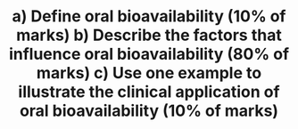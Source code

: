 ---
title: "a) Define oral bioavailability (10% of marks) b) Describe the factors that influence oral bioavailability (80% of marks) c) Use one example to illustrate the clinical application of oral bioavailability (10% of marks)"
entityType: SAQ
exam: PEX
college: ANZCA
year: 2024
sitting: B
question: 10
passRate: 43
lo:
- "[[BT_GS 1.7]]"
- "[[BT_GS 1.8]]"
- "[[BT_GS 1.11]]"
EC_expectedDomains:
- "definition"
- "factors affecting oral bioavailability"
- "absorption from GIT"
- "first pass metabolism"
- "one clinical example (e.g. conversion between IV and oral doses of a specified drug)"
EC_extraCredit:
- "detail and nuance in answer, especially by including examples in part (b)"
EC_errorsCommon:
- "lack of detail in part (b) – note that the wording of the question is “describe” rather than “list”"
- "confusion about the effect of slow-release preparations – these do not usually decrease oral bioavailability because the AUC is the same"
- "excessive attention to GIT pathologies, at the expense of describing pharmacokinetic factors"
- "part (c) lacked a dose conversion between IV and oral preparations in many answers"
---